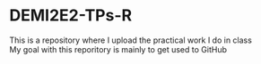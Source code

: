 # DEMI2E2-TPs-R

This is a repository where I upload the practical work I do in class<br>
My goal with this reporitory is mainly to get used to GitHub
